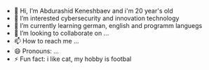 - 👋 Hi, I’m Abdurashid Keneshbaev and i'm 20 year's old
- 👀 I’m interested cybersecurity and innovation technology
- 🌱 I’m currently learning german, english and programm languegs
- 💞️ I’m looking to collaborate on ...
- 📫 How to reach me ...
- 😄 Pronouns: ...
- ⚡ Fun fact: i like cat, my hobby is footbal

<!---
keneshbaev/keneshbaev is a ✨ special ✨ repository because its `README.md` (this file) appears on your GitHub profile.
You can click the Preview link to take a look at your changes.
--->
